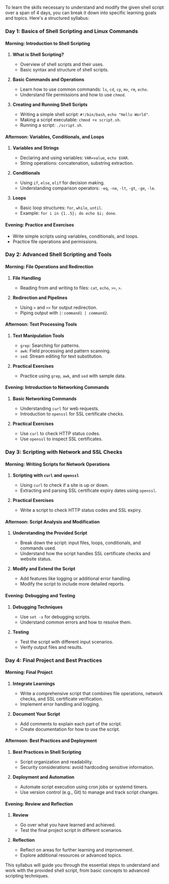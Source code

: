 To learn the skills necessary to understand and modify the given shell script over a span of 4 days, you can break it down into specific learning goals and topics. Here's a structured syllabus:

### Day 1: Basics of Shell Scripting and Linux Commands

#### **Morning: Introduction to Shell Scripting**

1. **What is Shell Scripting?**
   - Overview of shell scripts and their uses.
   - Basic syntax and structure of shell scripts.

2. **Basic Commands and Operations**
   - Learn how to use common commands: `ls`, `cd`, `cp`, `mv`, `rm`, `echo`.
   - Understand file permissions and how to use `chmod`.

3. **Creating and Running Shell Scripts**
   - Writing a simple shell script: `#!/bin/bash`, `echo "Hello World"`.
   - Making a script executable: `chmod +x script.sh`.
   - Running a script: `./script.sh`.

#### **Afternoon: Variables, Conditionals, and Loops**

1. **Variables and Strings**
   - Declaring and using variables: `VAR=value`, `echo $VAR`.
   - String operations: concatenation, substring extraction.

2. **Conditionals**
   - Using `if`, `else`, `elif` for decision making.
   - Understanding comparison operators: `-eq`, `-ne`, `-lt`, `-gt`, `-ge`, `-le`.

3. **Loops**
   - Basic loop structures: `for`, `while`, `until`.
   - Example: `for i in {1..5}; do echo $i; done`.

#### **Evening: Practice and Exercises**

- Write simple scripts using variables, conditionals, and loops.
- Practice file operations and permissions.

### Day 2: Advanced Shell Scripting and Tools

#### **Morning: File Operations and Redirection**

1. **File Handling**
   - Reading from and writing to files: `cat`, `echo`, `>>`, `>`.

2. **Redirection and Pipelines**
   - Using `>` and `>>` for output redirection.
   - Piping output with `|`: `command1 | command2`.

#### **Afternoon: Text Processing Tools**

1. **Text Manipulation Tools**
   - `grep`: Searching for patterns.
   - `awk`: Field processing and pattern scanning.
   - `sed`: Stream editing for text substitution.

2. **Practical Exercises**
   - Practice using `grep`, `awk`, and `sed` with sample data.

#### **Evening: Introduction to Networking Commands**

1. **Basic Networking Commands**
   - Understanding `curl` for web requests.
   - Introduction to `openssl` for SSL certificate checks.

2. **Practical Exercises**
   - Use `curl` to check HTTP status codes.
   - Use `openssl` to inspect SSL certificates.

### Day 3: Scripting with Network and SSL Checks

#### **Morning: Writing Scripts for Network Operations**

1. **Scripting with `curl` and `openssl`**
   - Using `curl` to check if a site is up or down.
   - Extracting and parsing SSL certificate expiry dates using `openssl`.

2. **Practical Exercises**
   - Write a script to check HTTP status codes and SSL expiry.

#### **Afternoon: Script Analysis and Modification**

1. **Understanding the Provided Script**
   - Break down the script: input files, loops, conditionals, and commands used.
   - Understand how the script handles SSL certificate checks and website status.

2. **Modify and Extend the Script**
   - Add features like logging or additional error handling.
   - Modify the script to include more detailed reports.

#### **Evening: Debugging and Testing**

1. **Debugging Techniques**
   - Use `set -x` for debugging scripts.
   - Understand common errors and how to resolve them.

2. **Testing**
   - Test the script with different input scenarios.
   - Verify output files and results.

### Day 4: Final Project and Best Practices

#### **Morning: Final Project**

1. **Integrate Learnings**
   - Write a comprehensive script that combines file operations, network checks, and SSL certificate verification.
   - Implement error handling and logging.

2. **Document Your Script**
   - Add comments to explain each part of the script.
   - Create documentation for how to use the script.

#### **Afternoon: Best Practices and Deployment**

1. **Best Practices in Shell Scripting**
   - Script organization and readability.
   - Security considerations: avoid hardcoding sensitive information.

2. **Deployment and Automation**
   - Automate script execution using cron jobs or systemd timers.
   - Use version control (e.g., Git) to manage and track script changes.

#### **Evening: Review and Reflection**

1. **Review**
   - Go over what you have learned and achieved.
   - Test the final project script in different scenarios.

2. **Reflection**
   - Reflect on areas for further learning and improvement.
   - Explore additional resources or advanced topics.

This syllabus will guide you through the essential steps to understand and work with the provided shell script, from basic concepts to advanced scripting techniques.
